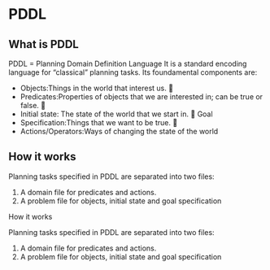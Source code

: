 
**PDDL**
====





**What is PDDL**
------------

PDDL = Planning Domain Definition Language
It is a standard encoding language for “classical” planning tasks. Its foundamental components are:

 - Objects:Things in the world that interest us.  
 - Predicates:Properties of objects that we are interested in; can be true or false. 
 - Initial state: The state of the world that we start in.  Goal
 - Specification:Things that we want to be true. 
 - Actions/Operators:Ways of changing the state of the world


**How it works**
------------
Planning tasks specified in PDDL are separated into two files:

 1. A domain file for predicates and actions.
 2. A problem file for objects, initial state and goal specification





How it works

Planning tasks specified in PDDL are separated into two files:

 1. A domain file for predicates and actions.
 2. A problem file for objects, initial state and goal specification
